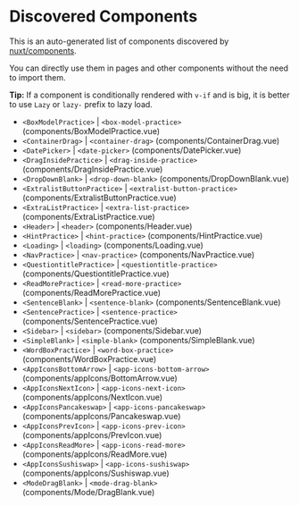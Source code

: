 # Discovered Components

This is an auto-generated list of components discovered by [nuxt/components](https://github.com/nuxt/components).

You can directly use them in pages and other components without the need to import them.

**Tip:** If a component is conditionally rendered with `v-if` and is big, it is better to use `Lazy` or `lazy-` prefix to lazy load.

- `<BoxModelPractice>` | `<box-model-practice>` (components/BoxModelPractice.vue)
- `<ContainerDrag>` | `<container-drag>` (components/ContainerDrag.vue)
- `<DatePicker>` | `<date-picker>` (components/DatePicker.vue)
- `<DragInsidePractice>` | `<drag-inside-practice>` (components/DragInsidePractice.vue)
- `<DropDownBlank>` | `<drop-down-blank>` (components/DropDownBlank.vue)
- `<ExtralistButtonPractice>` | `<extralist-button-practice>` (components/ExtralistButtonPractice.vue)
- `<ExtraListPractice>` | `<extra-list-practice>` (components/ExtraListPractice.vue)
- `<Header>` | `<header>` (components/Header.vue)
- `<HintPractice>` | `<hint-practice>` (components/HintPractice.vue)
- `<Loading>` | `<loading>` (components/Loading.vue)
- `<NavPractice>` | `<nav-practice>` (components/NavPractice.vue)
- `<QuestiontitlePractice>` | `<questiontitle-practice>` (components/QuestiontitlePractice.vue)
- `<ReadMorePractice>` | `<read-more-practice>` (components/ReadMorePractice.vue)
- `<SentenceBlank>` | `<sentence-blank>` (components/SentenceBlank.vue)
- `<SentencePractice>` | `<sentence-practice>` (components/SentencePractice.vue)
- `<Sidebar>` | `<sidebar>` (components/Sidebar.vue)
- `<SimpleBlank>` | `<simple-blank>` (components/SimpleBlank.vue)
- `<WordBoxPractice>` | `<word-box-practice>` (components/WordBoxPractice.vue)
- `<AppIconsBottomArrow>` | `<app-icons-bottom-arrow>` (components/appIcons/BottomArrow.vue)
- `<AppIconsNextIcon>` | `<app-icons-next-icon>` (components/appIcons/NextIcon.vue)
- `<AppIconsPancakeswap>` | `<app-icons-pancakeswap>` (components/appIcons/Pancakeswap.vue)
- `<AppIconsPrevIcon>` | `<app-icons-prev-icon>` (components/appIcons/PrevIcon.vue)
- `<AppIconsReadMore>` | `<app-icons-read-more>` (components/appIcons/ReadMore.vue)
- `<AppIconsSushiswap>` | `<app-icons-sushiswap>` (components/appIcons/Sushiswap.vue)
- `<ModeDragBlank>` | `<mode-drag-blank>` (components/Mode/DragBlank.vue)
